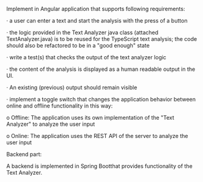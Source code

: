 
Implement in Angular application that supports following requirements:

·         a user can enter a text and start the analysis with the press of a button

·         the logic provided in the Text Analyzer java class (attached TextAnalyzer.java) is to be reused for the TypeScript text analysis; the code should also be refactored to be in a "good enough" state

·         write a test(s) that checks the output of the text analyzer logic

·         the content of the analysis is displayed as a human readable output in the UI.

·         An existing (previous) output should remain visible

·         implement a toggle switch that changes the application behavior between online and offline functionality in this way:

o    Offline: The application uses its own implementation of the "Text Analyzer" to analyze the user input

o    Online: The application uses the REST API of the server to analyze the user input

 

Backend part:

A backend is implemented in Spring Bootthat  provides functionality of the Text Analyzer.
